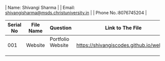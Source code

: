 | Name: Shivangi Sharma |
| Email: shivangisharma@msds.christuniversity.in |
| Phone No.:8076745204 |

| Serial No     | File Name        | Question   | Link to The File  |
| ------------- | ------------- | --------   | ----------------  |
|  001          | Website       | Portfolio Website           | https://shivangiscodes.github.io/website |
